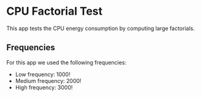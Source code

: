 # CPU Factorial Test
This app tests the CPU energy consumption by computing large factorials.

## Frequencies
For this app we used the following frequencies:
* Low frequency: 1000!
* Medium frequency: 2000!
* High frequency: 3000!
